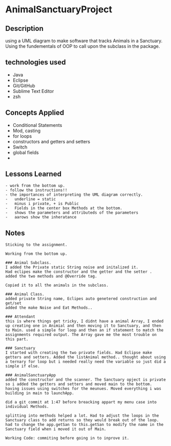 # AnimalSanctuaryProject


## Description

using a UML diagram to make software that tracks Animals in a Sanctuary. 
Using the fundementals of OOP to call upon the subclass in the package. 


## technologies used
 - Java
 - Eclipse
 - Git/GitHub
 - Sublime Text Editor
 - zsh

 ## Concepts Applied

  - Conditional Statements
  - Mod, casting
  - for loops
  - constructors and getters and setters
  - Switch
  - global fields
  - 

 ## Lessons Learned

    - work from the bottom up.
    - follow the instructions!! 
    - the importances of interpreting the UML diagram correctly.
    -   underline = static
    -   minus i private, + is Public
    -   Fields in the center box Methods at the bottom. 
    -   shows the parameters and attributeds of the parameters
    -   aarows show the inheratance



 ## Notes

    Sticking to the assignment. 

    Working from the bottom up.

    ### Animal Subclass. 
    I added the Private static String noise and initalized it. 
    Had eclipes make the constructor and the getter and the setter . 
    added the two methods and @Override tag. 

    Copied it to all the animals in the subclass. 

    ### Animal Class.  
    added private String name, Eclipes auto genetered construction and get/set
    added the make Noise and Eat Methods..  

    ### Attendant
    this is where things get tricky, I didnt have a animal Array, I ended up creating one in Animial and then moving it to Sanctuary, and then to Main. used a simple for loop and then an if statement to match the assignments required output. The Array gave me the most trouble on this part. 

    ### Sanctuary
    I started with creating the two private fields. Had Eclipse make getters and setters. Added the listAnimal method.. thought about using a ternary for loop but i needed really need the variable so just did a simple if else. 

    ### AnimalSanctuaryApp
    added the constructor and the scanner. The Sanctuary opject is private so i added the getters and setters and moved main to the bottom. having issues using switches for the meunues. Moved everything i was building in main to launchApp. 

    did a git commit at 1:47 before breacking appart my menu case into individual Methods. 

    splitting into methods helped a lot. Had to adjust the loops in the Sanctuary class to add returns so they would break out of the loop. had to change the app.getSan to this.getSan to modify the name in the Sanctuary field when i moved it out of Main. 

    Working Code: commiting before going in to inprove it. 








